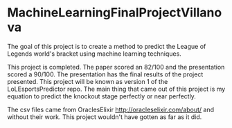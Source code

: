 # MachineLearningFinalProjectVillanova
The goal of this project is to create a method to predict the League of Legends world's bracket using machine learning techniques.


This project is completed. The paper scored an 82/100 and the presentation scored a 90/100. The presentation has the final results of the project presented. This project will be known as version 1 of the LoLEsportsPredictor repo. The main thing that came out of this project is my equation to predict the knockout stage perfectly or near perfectly.


The csv files came from OraclesElixir http://oracleselixir.com/about/ and without their work. This project wouldn't have gotten as far as it did.
